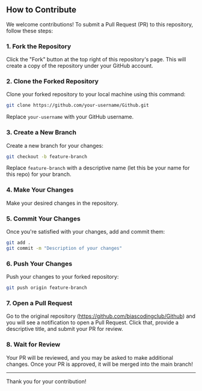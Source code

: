 
## How to Contribute

We welcome contributions! To submit a Pull Request (PR) to this repository, follow these steps:

### 1. Fork the Repository
Click the "Fork" button at the top right of this repository's page. This will create a copy of the repository under your GitHub account.

### 2. Clone the Forked Repository
Clone your forked repository to your local machine using this command:

```bash
git clone https://github.com/your-username/Github.git
```

Replace `your-username` with your GitHub username.

### 3. Create a New Branch
Create a new branch for your changes:

```bash
git checkout -b feature-branch
```

Replace `feature-branch` with a descriptive name (let this be your name for this repo) for your branch.

### 4. Make Your Changes
Make your desired changes in the repository.

### 5. Commit Your Changes
Once you're satisfied with your changes, add and commit them:

```bash
git add .
git commit -m "Description of your changes"
```

### 6. Push Your Changes
Push your changes to your forked repository:

```bash
git push origin feature-branch
```

### 7. Open a Pull Request
Go to the original repository (https://github.com/biascodingclub/Github) and you will see a notification to open a Pull Request. Click that, provide a descriptive title, and submit your PR for review.

### 8. Wait for Review
Your PR will be reviewed, and you may be asked to make additional changes. Once your PR is approved, it will be merged into the main branch!

---

Thank you for your contribution!

